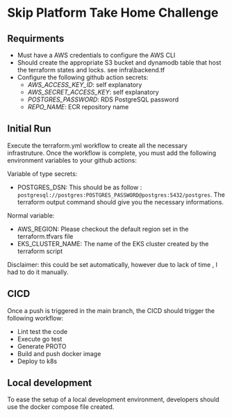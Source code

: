 # Skip Platform Take Home Challenge

## Requirments

- Must have a AWS credentials to configure the AWS CLI
- Should create the appropriate S3 bucket and dynamodb table that host the terraform states and locks. see infra\backend.tf
- Configure the following github action secrets:
  - *AWS_ACCESS_KEY_ID*: self explanatory
  - *AWS_SECRET_ACCESS_KEY*: self explanatory
  - *POSTGRES_PASSWORD*: RDS PostgreSQL password
  - *REPO_NAME*: ECR repository name

## Initial Run

Execute the terraform.yml workflow to create all the necessary infrastruture. Once the workflow is complete, you must add the following environment variables to your github actions:

Variable of type secrets:

- POSTGRES_DSN: This should be as follow : `postgresql://postgres:POSTGRES_PASSWORD@postgres:5432/postgres`. The terraform output command should give you the necessary informations.
  
Normal variable:

- AWS_REGION: Please checkout the default region set in the terraform.tfvars file
- EKS_CLUSTER_NAME: The name of the EKS cluster created by the terraform script

Disclaimer: this could be set automatically, however due to lack of time , I had to do it manually.

## CICD

Once a push is triggered in the main branch, the CICD should trigger the following workflow:

- Lint test the code
- Execute go test
- Generate PROTO
- Build and push docker image
- Deploy to k8s

## Local development

To ease the setup of a local development environment, developers should use the docker compose file created.
